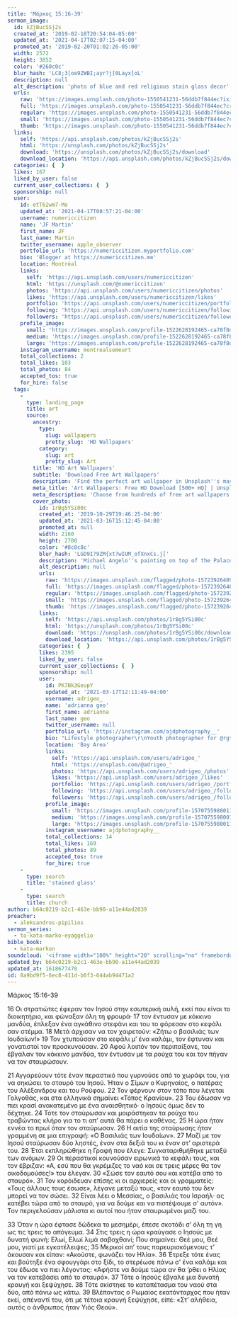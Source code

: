 ```yaml
---
title: 'Μάρκος 15:16-39'
sermon_image:
  id: kZjBucSSj2s
  created_at: '2019-02-18T20:54:04-05:00'
  updated_at: '2021-04-17T02:07:15-04:00'
  promoted_at: '2019-02-20T01:02:26-05:00'
  width: 2572
  height: 3852
  color: '#260c0c'
  blur_hash: 'LC8;3[oe9ZWBI;ayr?j[0Layx[oL'
  description: null
  alt_description: 'photo of blue and red religious stain glass decor'
  urls:
    raw: 'https://images.unsplash.com/photo-1550541231-56ddb7f844ec?ixid=MnwxNjM3NDl8MHwxfHNlYXJjaHwyfHxzdGFpbmVkJTIwZ2xhc3N8ZW58MHx8fHwxNjE4NjcyODEy&ixlib=rb-1.2.1'
    full: 'https://images.unsplash.com/photo-1550541231-56ddb7f844ec?crop=entropy&cs=srgb&fm=jpg&ixid=MnwxNjM3NDl8MHwxfHNlYXJjaHwyfHxzdGFpbmVkJTIwZ2xhc3N8ZW58MHx8fHwxNjE4NjcyODEy&ixlib=rb-1.2.1&q=85'
    regular: 'https://images.unsplash.com/photo-1550541231-56ddb7f844ec?crop=entropy&cs=tinysrgb&fit=max&fm=jpg&ixid=MnwxNjM3NDl8MHwxfHNlYXJjaHwyfHxzdGFpbmVkJTIwZ2xhc3N8ZW58MHx8fHwxNjE4NjcyODEy&ixlib=rb-1.2.1&q=80&w=1080'
    small: 'https://images.unsplash.com/photo-1550541231-56ddb7f844ec?crop=entropy&cs=tinysrgb&fit=max&fm=jpg&ixid=MnwxNjM3NDl8MHwxfHNlYXJjaHwyfHxzdGFpbmVkJTIwZ2xhc3N8ZW58MHx8fHwxNjE4NjcyODEy&ixlib=rb-1.2.1&q=80&w=400'
    thumb: 'https://images.unsplash.com/photo-1550541231-56ddb7f844ec?crop=entropy&cs=tinysrgb&fit=max&fm=jpg&ixid=MnwxNjM3NDl8MHwxfHNlYXJjaHwyfHxzdGFpbmVkJTIwZ2xhc3N8ZW58MHx8fHwxNjE4NjcyODEy&ixlib=rb-1.2.1&q=80&w=200'
  links:
    self: 'https://api.unsplash.com/photos/kZjBucSSj2s'
    html: 'https://unsplash.com/photos/kZjBucSSj2s'
    download: 'https://unsplash.com/photos/kZjBucSSj2s/download'
    download_location: 'https://api.unsplash.com/photos/kZjBucSSj2s/download?ixid=MnwxNjM3NDl8MHwxfHNlYXJjaHwyfHxzdGFpbmVkJTIwZ2xhc3N8ZW58MHx8fHwxNjE4NjcyODEy'
  categories: {  }
  likes: 167
  liked_by_user: false
  current_user_collections: {  }
  sponsorship: null
  user:
    id: etT62wm7-Mo
    updated_at: '2021-04-17T08:57:21-04:00'
    username: numericcitizen
    name: 'JF Martin'
    first_name: JF
    last_name: Martin
    twitter_username: apple_observer
    portfolio_url: 'https://numericcitizen.myportfolio.com'
    bio: 'Blogger at https://numericcitizen.me'
    location: Montréal
    links:
      self: 'https://api.unsplash.com/users/numericcitizen'
      html: 'https://unsplash.com/@numericcitizen'
      photos: 'https://api.unsplash.com/users/numericcitizen/photos'
      likes: 'https://api.unsplash.com/users/numericcitizen/likes'
      portfolio: 'https://api.unsplash.com/users/numericcitizen/portfolio'
      following: 'https://api.unsplash.com/users/numericcitizen/following'
      followers: 'https://api.unsplash.com/users/numericcitizen/followers'
    profile_image:
      small: 'https://images.unsplash.com/profile-1522628192465-ca78f8dd3098?ixlib=rb-1.2.1&q=80&fm=jpg&crop=faces&cs=tinysrgb&fit=crop&h=32&w=32'
      medium: 'https://images.unsplash.com/profile-1522628192465-ca78f8dd3098?ixlib=rb-1.2.1&q=80&fm=jpg&crop=faces&cs=tinysrgb&fit=crop&h=64&w=64'
      large: 'https://images.unsplash.com/profile-1522628192465-ca78f8dd3098?ixlib=rb-1.2.1&q=80&fm=jpg&crop=faces&cs=tinysrgb&fit=crop&h=128&w=128'
    instagram_username: montrealsemeurt
    total_collections: 2
    total_likes: 103
    total_photos: 84
    accepted_tos: true
    for_hire: false
  tags:
    -
      type: landing_page
      title: art
      source:
        ancestry:
          type:
            slug: wallpapers
            pretty_slug: 'HD Wallpapers'
          category:
            slug: art
            pretty_slug: Art
        title: 'HD Art Wallpapers'
        subtitle: 'Download Free Art Wallpapers'
        description: 'Find the perfect art wallpaper in Unsplash''s massive, curated collection of HD photos. Each photo is optimized for your screen and free to use for all.'
        meta_title: 'Art Wallpapers: Free HD Download [500+ HQ] | Unsplash'
        meta_description: 'Choose from hundreds of free art wallpapers. Download HD wallpapers for free on Unsplash.'
        cover_photo:
          id: 1rBg5YSi00c
          created_at: '2019-10-29T19:46:25-04:00'
          updated_at: '2021-03-16T15:12:45-04:00'
          promoted_at: null
          width: 2160
          height: 2700
          color: '#8c8c8c'
          blur_hash: 'LGD9I?9ZM{xt?wIUM_ofXnxCs.j['
          description: 'Michael Angelo''s painting on top of the Palace of Versailles'
          alt_description: null
          urls:
            raw: 'https://images.unsplash.com/flagged/photo-1572392640988-ba48d1a74457?ixlib=rb-1.2.1'
            full: 'https://images.unsplash.com/flagged/photo-1572392640988-ba48d1a74457?ixlib=rb-1.2.1&q=85&fm=jpg&crop=entropy&cs=srgb'
            regular: 'https://images.unsplash.com/flagged/photo-1572392640988-ba48d1a74457?ixlib=rb-1.2.1&q=80&fm=jpg&crop=entropy&cs=tinysrgb&w=1080&fit=max'
            small: 'https://images.unsplash.com/flagged/photo-1572392640988-ba48d1a74457?ixlib=rb-1.2.1&q=80&fm=jpg&crop=entropy&cs=tinysrgb&w=400&fit=max'
            thumb: 'https://images.unsplash.com/flagged/photo-1572392640988-ba48d1a74457?ixlib=rb-1.2.1&q=80&fm=jpg&crop=entropy&cs=tinysrgb&w=200&fit=max'
          links:
            self: 'https://api.unsplash.com/photos/1rBg5YSi00c'
            html: 'https://unsplash.com/photos/1rBg5YSi00c'
            download: 'https://unsplash.com/photos/1rBg5YSi00c/download'
            download_location: 'https://api.unsplash.com/photos/1rBg5YSi00c/download'
          categories: {  }
          likes: 2395
          liked_by_user: false
          current_user_collections: {  }
          sponsorship: null
          user:
            id: PK7Nk3GeupY
            updated_at: '2021-03-17T12:11:49-04:00'
            username: adrigeo_
            name: 'adrianna geo'
            first_name: adrianna
            last_name: geo
            twitter_username: null
            portfolio_url: 'https://instagram.com/ajdphotography__'
            bio: "Lifestyle photographer\r\nYouth photographer for @rgtyouth on instagram"
            location: 'Bay Area'
            links:
              self: 'https://api.unsplash.com/users/adrigeo_'
              html: 'https://unsplash.com/@adrigeo_'
              photos: 'https://api.unsplash.com/users/adrigeo_/photos'
              likes: 'https://api.unsplash.com/users/adrigeo_/likes'
              portfolio: 'https://api.unsplash.com/users/adrigeo_/portfolio'
              following: 'https://api.unsplash.com/users/adrigeo_/following'
              followers: 'https://api.unsplash.com/users/adrigeo_/followers'
            profile_image:
              small: 'https://images.unsplash.com/profile-1570755980011-96ec14c10fffimage?ixlib=rb-1.2.1&q=80&fm=jpg&crop=faces&cs=tinysrgb&fit=crop&h=32&w=32'
              medium: 'https://images.unsplash.com/profile-1570755980011-96ec14c10fffimage?ixlib=rb-1.2.1&q=80&fm=jpg&crop=faces&cs=tinysrgb&fit=crop&h=64&w=64'
              large: 'https://images.unsplash.com/profile-1570755980011-96ec14c10fffimage?ixlib=rb-1.2.1&q=80&fm=jpg&crop=faces&cs=tinysrgb&fit=crop&h=128&w=128'
            instagram_username: ajdphotography__
            total_collections: 14
            total_likes: 169
            total_photos: 89
            accepted_tos: true
            for_hire: true
    -
      type: search
      title: 'stained glass'
    -
      type: search
      title: church
author: b64c0219-b2c1-463e-bb90-a11e44ad2039
preacher:
  - aleksandros-pipilios
sermon_series:
  - to-kata-marko-eyaggelio
bible_book:
  - kata-markon
soundcloud: '<iframe width="100%" height="20" scrolling="no" frameborder="no" allow="autoplay" src="https://w.soundcloud.com/player/?url=https%3A//api.soundcloud.com/tracks/709886062%3Fsecret_token%3Ds-loxpm&color=%23ff5500&inverse=false&auto_play=false&show_user=true"></iframe>'
updated_by: b64c0219-b2c1-463e-bb90-a11e44ad2039
updated_at: 1618677470
id: 8a9bd9f5-6ec8-411d-b0f3-644ab94471a2
---
```

Μάρκος 15:16-39

16 Οι στρατιώτες έφεραν τον Ιησού στην εσωτερική αυλή, εκεί που είναι το διοικητήριο, και φώναξαν όλη τη φρουρά· 17 τον έντυσαν με κόκκινο μανδύα, έπλεξαν ένα αγκάθινο στεφάνι και του το φόρεσαν στο κεφάλι σαν στέμμα. 18 Μετά άρχισαν να τον χαιρετούν: «Ζήτω ο βασιλιάς των Ιουδαίων!» 19 Τον χτυπούσαν στο κεφάλι μ’ ένα καλάμι, τον έφτυναν και γονατιστοί τον προσκυνούσαν. 20 Αφού λοιπόν τον περιπαίξανε, του έβγαλαν τον κόκκινο μανδύα, τον έντυσαν με τα ρούχα του και τον πήγαν να τον σταυρώσουν.

21 Αγγαρεύουν τότε έναν περαστικό που γυρνούσε από το χωράφι του, για να σηκώσει το σταυρό του Ιησού. Ήταν ο Σίμων ο Κυρηναίος, ο πατέρας του Αλέξανδρου και του Ρούφου. 22 Τον φέρνουν στον τόπο που λέγεται Γολγοθάς, και στα ελληνικά σημαίνει «Τόπος Κρανίου». 23 Του έδωσαν να πιει κρασί ανακατεμένο με ένα αναισθητικό· ο Ιησούς όμως δεν το δέχτηκε. 24 Τότε τον σταύρωσαν και μοιράστηκαν τα ρούχα του τραβώντας κλήρο για το τι απ’ αυτά θα πάρει ο καθένας. 25 Η ώρα ήταν εννέα το πρωί όταν τον σταύρωσαν. 26 Η αιτία της σταύρωσης ήταν γραμμένη σε μια επιγραφή: «Ο Βασιλιάς των Ιουδαίων».
27 Μαζί με τον Ιησού σταύρωσαν δύο ληστές, έναν στα δεξιά του κι έναν στ’ αριστερά του. 28 Έτσι εκπληρώθηκε η Γραφή που έλεγε: Συγκαταριθμήθηκε μεταξύ των ανόμων.
29 Οι περαστικοί κουνούσαν ειρωνικά το κεφάλι τους, και τον έβριζαν: «Α, εσύ που θα γκρέμιζες το ναό και σε τρεις μέρες θα τον οικοδομούσες!» του έλεγαν. 30 «Σώσε τον εαυτό σου και κατέβα από το σταυρό». 31 Τον κορόιδευαν επίσης κι οι αρχιερείς και οι γραμματείς: «Τους άλλους τους έσωσε», λέγανε μεταξύ τους, «τον εαυτό του δεν μπορεί να τον σώσει. 32 Είναι λέει ο Μεσσίας, ο βασιλιάς του Ισραήλ· ας κατέβει τώρα από το σταυρό, για να δούμε και να πιστέψουμε σ’ αυτόν». Τον περιγελούσαν μάλιστα κι αυτοί που ήταν σταυρωμένοι μαζί του.

33 Όταν η ώρα έφτασε δώδεκα το μεσημέρι, έπεσε σκοτάδι σ’ όλη τη γη ως τις τρεις το απόγευμα. 34 Στις τρεις η ώρα κραύγασε ο Ιησούς με δυνατή φωνή: Ελωί, Ελωί λιμά σαβαχθανί; Που σημαίνει: Θεέ μου, Θεέ μου, γιατί με εγκατέλειψες; 35 Μερικοί απ’ τους παρευρισκόμενους τ’ άκουσαν και είπαν: «Ακούστε, φωνάζει τον Ηλία». 36 Έτρεξε τότε ένας και βούτηξε ένα σφουγγάρι στο ξίδι, το στερέωσε πάνω σ’ ένα καλάμι και του έδωσε να πιει λέγοντας: «Αφήστε να δούμε τώρα αν θα ’ρθει ο Ηλίας να τον κατεβάσει από το σταυρό». 37 Τότε ο Ιησούς έβγαλε μια δυνατή κραυγή και ξεψύχησε.
38 Τότε σκίστηκε το καταπέτασμα του ναού στα δύο, από πάνω ως κάτω. 39 Βλέποντας ο Ρωμαίος εκατόνταρχος που ήταν εκεί, απέναντί του, ότι με τέτοια κραυγή ξεψύχησε, είπε: «Στ’ αλήθεια, αυτός ο άνθρωπος ήταν Υιός Θεού».